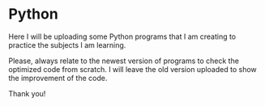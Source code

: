 # Python
Here I will be uploading some Python programs that I am creating to practice the subjects I am learning.

Please, always relate to the newest version of programs to check the optimized code from scratch. 
I will leave the old version uploaded to show the improvement of the code.

Thank you!
